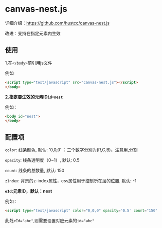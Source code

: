 # canvas-nest.js
详细介绍：https://github.com/hustcc/canvas-nest.js 

改进：支持在指定元素内生效
## 使用
1.在`</body>`前引用js文件

例如
```html
<script type="text/javascript" src="canvas-nest.js"></script>
</body>
```
**2.指定要生效的元素ID`id=nest`**

例如：
```html
<body id="nest">
</body>
```
## 配置项
`color`: 线条颜色, 默认: '0,0,0' ；三个数字分别为(R,G,B)，注意用,分割

`opacity`: 线条透明度（0~1）, 默认: 0.5

`count`: 线条的总数量, 默认: 150

`zIndex`: 背景的z-index属性，css属性用于控制所在层的位置, 默认: -1

**`eId`:元素ID，默认：nest**

例如：
```html
<script type="text/javascript" color="0,0,0" opacity='0.5' count="150" zIndex="-1" eId="abc" src="canvas-nest.min.js"></script>
```
此处`eId="abc"`,则需要设置对应元素的`id="abc"`
